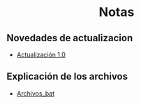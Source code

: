<div align="center">
  <h1 style="text-align: center;">Notas</h1>
</div>

## Novedades de actualizacion

- [Actualización 1.0](../Documents/Update_notes/update_1.0.md)

## Explicación de los archivos

- [Archivos_bat](../Documents/notes/Archivos_bat.md)
